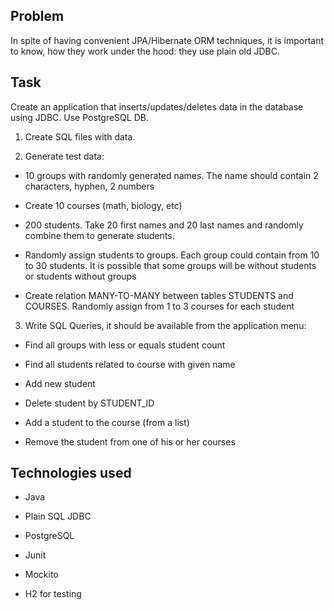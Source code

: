 ## Problem

In spite of having convenient JPA/Hibernate ORM techniques, it is important to know, how they work under the hood: they use plain old JDBC.

## Task
Create an application that inserts/updates/deletes data in the database using JDBC.
Use PostgreSQL DB.

1. Create SQL files with data.

2. Generate test data:

 * 10 groups with randomly generated names. The name should contain 2 characters, hyphen, 2 numbers

 * Create 10 courses (math, biology, etc)

 * 200 students. Take 20 first names and 20 last names and randomly combine them to generate students.

 * Randomly assign students to groups. Each group could contain from 10 to 30 students. It is possible that some groups will be without students or students without groups

 * Create relation MANY-TO-MANY between tables STUDENTS and COURSES. Randomly assign from 1 to 3 courses for each student
 
 3. Write SQL Queries, it should be available from the application menu:

* Find all groups with less or equals student count

* Find all students related to course with given name

* Add new student

* Delete student by STUDENT_ID

* Add a student to the course (from a list)

* Remove the student from one of his or her courses

## Technologies used

* Java

* Plain SQL JDBC

* PostgreSQL

* Junit

* Mockito

* H2 for testing
